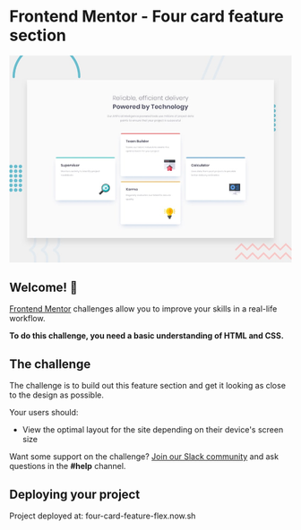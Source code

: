 # Frontend Mentor - Four card feature section

![Design preview for the Four card feature section coding challenge](./design/desktop-preview.jpg)

## Welcome! 👋

[Frontend Mentor](https://www.frontendmentor.io) challenges allow you to improve your skills in a real-life workflow.

**To do this challenge, you need a basic understanding of HTML and CSS.**

## The challenge

The challenge is to build out this feature section and get it looking as close to the design as possible.

Your users should:

- View the optimal layout for the site depending on their device's screen size

Want some support on the challenge? [Join our Slack community](https://www.frontendmentor.io/slack) and ask questions in the **#help** channel.


## Deploying your project

Project deployed at: four-card-feature-flex.now.sh
